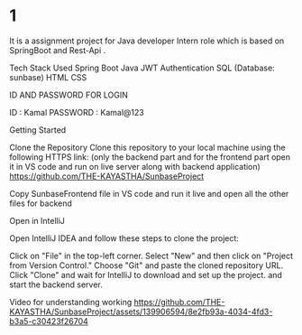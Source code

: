 # 1

It is a assignment project for Java developer Intern role which is based on SpringBoot and Rest-Api .

Tech Stack Used Spring Boot Java JWT Authentication SQL (Database: sunbase) HTML CSS

ID AND PASSWORD FOR LOGIN

ID : Kamal
PASSWORD : Kamal@123

Getting Started

Clone the Repository Clone this repository to your local machine using the following HTTPS link: (only the backend part and for the frontend part open it in VS code and run on live server along with backend application) https://github.com/THE-KAYASTHA/SunbaseProject

Copy SunbaseFrontend file in VS code and run it live and open all the other files for backend

Open in IntelliJ

Open IntelliJ IDEA and follow these steps to clone the project:

Click on "File" in the top-left corner. Select "New" and then click on "Project from Version Control." Choose "Git" and paste the cloned repository URL. Click "Clone" and wait for IntelliJ to download and set up the project. and start the backend server.

Video for understanding working https://github.com/THE-KAYASTHA/SunbaseProject/assets/139906594/8e2fb93a-4034-4fd3-b3a5-c30423f26704
